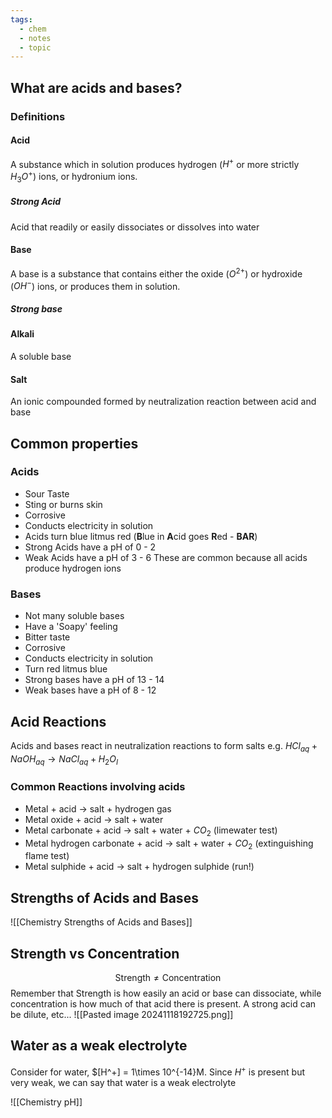 ```yaml
---
tags:
  - chem
  - notes
  - topic
---
```

## What are acids and bases?
### Definitions
#### Acid
A substance which in solution produces hydrogen ($H^+$ or more strictly $H_3O^+$) ions, or hydronium ions. 
##### Strong Acid
Acid that readily or easily dissociates or dissolves into water
#### Base
A base is a substance that contains either the oxide ($O^{2+}$) or hydroxide ($OH^-$) ions, or produces them in solution.
##### Strong base
#### Alkali
A soluble base
#### Salt
An ionic compounded formed by neutralization reaction between acid and base 
## Common properties
### Acids
- Sour Taste
- Sting or burns skin
- Corrosive
- Conducts electricity in solution
- Acids turn blue litmus red (**B**lue in **A**cid goes **R**ed - **BAR**)
- Strong Acids have a pH of 0 - 2
- Weak Acids have a pH of 3 - 6
These are common because all acids produce hydrogen ions

### Bases
- Not many soluble bases
- Have a 'Soapy' feeling 
- Bitter taste
- Corrosive
- Conducts electricity in solution
- Turn red litmus blue
- Strong bases have a pH of 13 - 14 
- Weak bases have a pH of 8 - 12

## Acid Reactions
Acids and bases react in neutralization reactions to form salts
e.g. $HCl _{aq} + NaOH _{aq} \rightarrow NaCl _{aq} + H_2O _{I}$

### Common Reactions involving acids
- Metal + acid $\rightarrow$                                  salt + hydrogen gas
- Metal oxide + acid $\rightarrow$                         salt + water
- Metal carbonate + acid $\rightarrow$                  salt + water + $CO_2$ (limewater test)
- Metal hydrogen carbonate + acid $\rightarrow$  salt + water + $CO_2$ (extinguishing flame test)
- Metal sulphide + acid $\rightarrow$                     salt + hydrogen sulphide (run!)




## Strengths of Acids and Bases


![[Chemistry Strengths of Acids and Bases]]

## Strength vs Concentration 

$$\textrm{Strength} \neq \textrm{Concentration}$$
Remember that Strength is how easily an acid or base can dissociate, while concentration is how much of that acid there is present. A strong acid can be dilute, etc...
![[Pasted image 20241118192725.png]]


## Water as a weak electrolyte
Consider for water, $[H^+] = 1\times 10^{-14}M. 
Since $H^+$ is present but very weak, we can say that water is a weak electrolyte


![[Chemistry pH]]